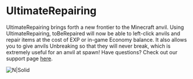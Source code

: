 # UltimateRepairing

UltimateRepairing brings forth a new frontier to the Minecraft anvil. Using UltimateRepairing, toBeRepaired will now be able to left-click anvils and repair items at the cost of EXP or in-game Economy balance. It also allows you to give anvils Unbreaking so that they will never break, which is extremely useful for an anvil at spawn! Have questions? Check out our support page [here](http://songoda.com/support.php?a=product&id=UltimateRepairing.9 "http://songoda.com/support.php?a=product&id=UltimateRepairing.9").

![N|Solid](https://i.imgur.com/jKtE7ZM.png)